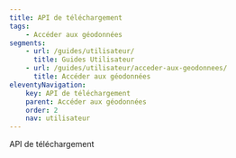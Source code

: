 ```yaml
---
title: API de téléchargement
tags:
    - Accéder aux géodonnées
segments:
    - url: /guides/utilisateur/
      title: Guides Utilisateur
    - url: /guides/utilisateur/acceder-aux-geodonnees/
      title: Accéder aux géodonnées
eleventyNavigation:
    key: API de téléchargement
    parent: Accéder aux géodonnées
    order: 2
    nav: utilisateur
---
```


API de téléchargement
